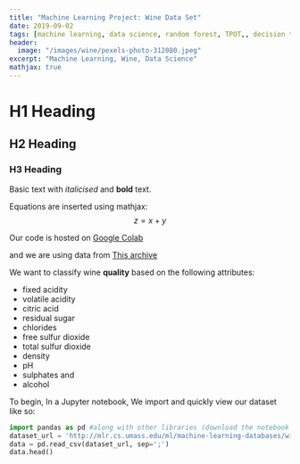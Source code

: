```yaml
---
title: "Machine Learning Project: Wine Data Set"
date: 2019-09-02
tags: [machine learning, data science, random forest, TPOT,, decision tree, decision trees, gradient boost, gradient boosting, scikit-learn, sklearn]
header:
  image: "/images/wine/pexels-photo-312080.jpeg"
excerpt: "Machine Learning, Wine, Data Science"
mathjax: true
---
```


# H1 Heading

## H2 Heading

### H3 Heading

Basic text with *italicised* and **bold** text.

Equations are inserted using mathjax:
$$z = x+y$$

Our code is hosted on [Google Colab](https://colab.research.google.com/drive/12Nx7W-RSRLgA0EZ9u4DPVc3HrtpN3luu#scrollTo=l8FXqvALSrm7&forceEdit=true&offline=true&sandboxMode=true)

and we are using data from [This archive](ttp://archive.ics.uci.edu/ml/datasets/Wine)

We want to classify wine **quality** based on the following attributes:
* fixed acidity
* volatile acidity
* citric acid
* residual sugar
* chlorides
* free sulfur dioxide
* total sulfur dioxide
* density
* pH
* sulphates
and
* alcohol

To begin,
In a Jupyter notebook, We import and quickly view our dataset like so:
```python
import pandas as pd #along with other libraries (download the notebook to see)
dataset_url = 'http://mlr.cs.umass.edu/ml/machine-learning-databases/wine-quality/winequality-red.csv'
data = pd.read_csv(dataset_url, sep=';')
data.head()
```
